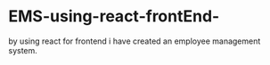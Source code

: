 # EMS-using-react-frontEnd-
by using react for frontend i have created an employee management system.
